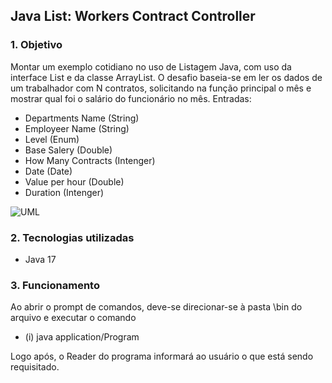 ## Java List: Workers Contract Controller

### 1. Objetivo
Montar um exemplo cotidiano no uso de Listagem Java, com uso da interface List e da classe ArrayList.
O desafio baseia-se em ler os dados de um trabalhador com N contratos, solicitando na função principal
o mês e mostrar qual foi o salário do funcionário no mês.
Entradas:   
* Departments Name (String)
* Employeer Name (String)
* Level (Enum)
* Base Salery (Double)
* How Many Contracts (Intenger)
* Date (Date)
* Value per hour (Double)
* Duration (Intenger)

![UML](https://github.com/JoaoSantos6/Workers-Contract-Controller/assets/78502928/18623478-d380-4d3a-815a-b2adc4852cda)

### 2. Tecnologias utilizadas
- Java 17

### 3. Funcionamento

Ao abrir o prompt de comandos, deve-se direcionar-se à pasta \bin do arquivo e executar o comando
* (i)  java application/Program

Logo após, o Reader do programa informará ao usuário o que está sendo requisitado. 

